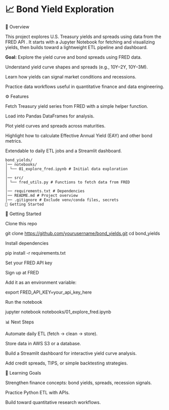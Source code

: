 # 📈 Bond Yield Exploration
📌 Overview

This project explores U.S. Treasury yields and spreads using data from the FRED API
.
It starts with a Jupyter Notebook for fetching and visualizing yields, then builds toward a lightweight ETL pipeline and dashboard.

**Goal:** Explore the yield curve and bond spreads using FRED data.

Understand yield curve shapes and spreads (e.g., 10Y–2Y, 10Y–3M).

Learn how yields can signal market conditions and recessions.

Practice data workflows useful in quantitative finance and data engineering.

⚙️ Features

Fetch Treasury yield series from FRED with a simple helper function.

Load into Pandas DataFrames for analysis.

Plot yield curves and spreads across maturities.

Highlight how to calculate Effective Annual Yield (EAY) and other bond metrics.

Extendable to daily ETL jobs and a Streamlit dashboard.
```
bond_yields/
│── notebooks/
│ └── 01_explore_fred.ipynb # Initial data exploration
│
│── src/
│ └── fred_utils.py # Functions to fetch data from FRED
│
│── requirements.txt # Dependencies
│── README.md # Project overview
│── .gitignore # Exclude venv/conda files, secrets
🚀 Getting Started
```
🚀 Getting Started

Clone this repo

git clone https://github.com/yourusername/bond_yields.git
cd bond_yields


Install dependencies

pip install -r requirements.txt


Set your FRED API key

Sign up at FRED

Add it as an environment variable:

export FRED_API_KEY=your_api_key_here


Run the notebook

jupyter notebook notebooks/01_explore_fred.ipynb

📊 Next Steps

Automate daily ETL (fetch → clean → store).

Store data in AWS S3 or a database.

Build a Streamlit dashboard for interactive yield curve analysis.

Add credit spreads, TIPS, or simple backtesting strategies.

📖 Learning Goals

Strengthen finance concepts: bond yields, spreads, recession signals.

Practice Python ETL with APIs.

Build toward quantitative research workflows.
